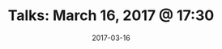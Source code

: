 ---
title:  "Talks: March 16, 2017 @ 17:30"
date:   2017-03-16
meetup_id: "237807336"
meetup_url: "https://www.meetup.com/CocoaHeads-Montreal/events/237807336/"
venue_name: "WeWork L'Avenue"
venue_address: 1275 Avenue des Canadiens-de-Montréal, 5th floor, Montréal, QC"
venue_address_map_url: "https://maps.google.com/maps?f=q&hl=en&q=1275+Avenue+des+Canadiens-de-Montr%C3%A9al%2C+Montr%C3%A9al%2C+QC%2C+H3B+5E8%2C+ca"
speakers:
  - name: "Kathy Tavel"
    title: "Making Meetup"
    twitter: kathytafel‬
  - name: "Frank Courville"
    title: "Grand Circus Dispatch"
    twitter: frankacy
---